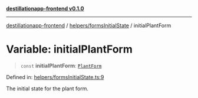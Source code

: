 [**destillationapp-frontend v0.1.0**](../../../README.md)

***

[destillationapp-frontend](../../../modules.md) / [helpers/formsInitialState](../README.md) / initialPlantForm

# Variable: initialPlantForm

> `const` **initialPlantForm**: [`PlantForm`](../../../types/forms/plantForm/interfaces/PlantForm.md)

Defined in: [helpers/formsInitialState.ts:9](https://github.com/DestillApp/main/blob/76aba95a5d8c1d9174ebde73d7b50f0ea64b491a/frontend/src/helpers/formsInitialState.ts#L9)

The initial state for the plant form.
